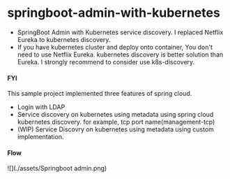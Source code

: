 # springboot-admin-with-kubernetes
* SpringBoot Admin with Kubernetes service discovery. I replaced Netflix Eureka to kubernetes discovery.
* If you have kubernetes cluster and deploy onto container, You don't need to use Netflix Eureka. kubernetes discovery is better solution than Eureka.
I strongly recommend to consider use k8s-discovery.


#### FYI
This sample project implemented three features of spring cloud.
* Login with LDAP
* Service discovery on kubernetes using metadata using spring cloud kubernetes discovery. for example, tcp port name(management-tcp)
* (WIP) Service Discovry  on kubernetes using metadata using custom implementation.

#### Flow

![](./assets/Springboot admin.png)

